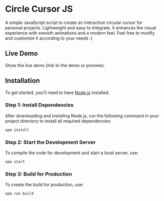 # Circle Cursor JS
A simple JavaScript script to create an interactive circular cursor for personal projects. Lightweight and easy to integrate, it enhances the visual experience with smooth animations and a modern feel.
Feel free to modify and customize it according to your needs :)

## Live Demo
Show the live demo (link to the demo or preview).

## Installation
To get started, you'll need to have [Node.js](https://nodejs.org/en/download/) installed.

### Step 1: Install Dependencies
After downloading and installing Node.js, run the following command in your project directory to install all required dependencies:

```
npm install
```

### Step 2: Start the Development Server
To compile the code for development and start a local server, use:

```
npm start
```

### Step 3: Build for Production
To create the build for production, use:

```
npm run build
```
